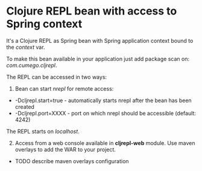 Clojure REPL bean with access to Spring context
===============================================

It's a Clojure REPL as Spring bean with Spring application context bound to the <span>*context*</span> var.

To make this bean available in your application just add package scan on: *com.cumego.cljrepl*.

The REPL can be accessed in two ways:
1. Bean can start *nrepl* for remote access:
  - -Dcljrepl.start=true - automatically starts nrepl after the bean has been created
  - -Dcljrepl.port=XXXX - port on which nrepl should be accessible (default: 4242)

   The REPL starts on *localhost*.

2. Access from a web console available in **cljrepl-web** module.
  Use maven overlays to add the WAR to your project.
  * TODO describe maven overlays configuration
